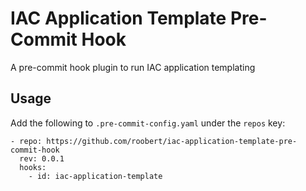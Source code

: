 # IAC Application Template Pre-Commit Hook

A pre-commit hook plugin to run IAC application templating

## Usage

Add the following to `.pre-commit-config.yaml` under the `repos` key:

```
- repo: https://github.com/roobert/iac-application-template-pre-commit-hook
  rev: 0.0.1
  hooks:
    - id: iac-application-template
```
